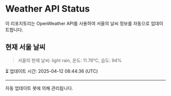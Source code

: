 
# Weather API Status

이 리포지토리는 OpenWeather API를 사용하여 서울의 날씨 정보를 자동으로 업데이트합니다.

## 현재 서울 날씨
> 서울의 현재 날씨: light rain, 온도: 11.76°C, 습도: 94%

⏳ 업데이트 시간: 2025-04-12 08:44:36 (UTC)

---
자동 업데이트 봇에 의해 관리됩니다.
